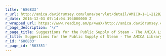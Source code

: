 ```yaml
---
title: '686833'
r_url: http://amica.davidrumsey.com/luna/servlet/detail/AMICO~1~1~21282~35612:Suggestions-for-the-Public-Supply-o
r_date: 2016-12-03 07:14:04.194000000 Z
r_wrapped_url: https://www.reading.am/p/4waX/http://amica.davidrumsey.com/luna/servlet/detail/AMICO~1~1~21282~35612:Suggestions-for-the-Public-Supply-o
r_page_description: "\r"
r_page_title: Suggestions for the Public Supply of Steam - The AMICA Library
r_title: Suggestions for the Public Supply of Steam - The AMICA Library
r_id: '686833'
r_page_id: '503351'
---
```


